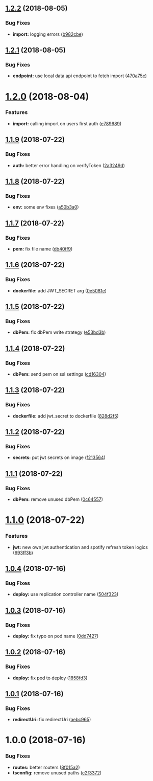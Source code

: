 ## [1.2.2](https://github.com/tsirlucas/soundplace-auth/compare/v1.2.1...v1.2.2) (2018-08-05)


### Bug Fixes

* **import:** logging errors ([b982cbe](https://github.com/tsirlucas/soundplace-auth/commit/b982cbe))

## [1.2.1](https://github.com/tsirlucas/soundplace-auth/compare/v1.2.0...v1.2.1) (2018-08-05)


### Bug Fixes

* **endpoint:** use local data api endpoint to fetch import ([470a75c](https://github.com/tsirlucas/soundplace-auth/commit/470a75c))

# [1.2.0](https://github.com/tsirlucas/soundplace-auth/compare/v1.1.9...v1.2.0) (2018-08-04)


### Features

* **import:** calling import on users first auth ([e789689](https://github.com/tsirlucas/soundplace-auth/commit/e789689))

## [1.1.9](https://github.com/tsirlucas/soundplace-auth/compare/v1.1.8...v1.1.9) (2018-07-22)


### Bug Fixes

* **auth:** better error handling on verifyToken ([2a3249d](https://github.com/tsirlucas/soundplace-auth/commit/2a3249d))

## [1.1.8](https://github.com/tsirlucas/soundplace-auth/compare/v1.1.7...v1.1.8) (2018-07-22)


### Bug Fixes

* **env:** some env fixes ([a50b3a0](https://github.com/tsirlucas/soundplace-auth/commit/a50b3a0))

## [1.1.7](https://github.com/tsirlucas/soundplace-auth/compare/v1.1.6...v1.1.7) (2018-07-22)


### Bug Fixes

* **pem:** fix file name ([db40ff9](https://github.com/tsirlucas/soundplace-auth/commit/db40ff9))

## [1.1.6](https://github.com/tsirlucas/soundplace-auth/compare/v1.1.5...v1.1.6) (2018-07-22)


### Bug Fixes

* **dockerfile:** add JWT_SECRET arg ([0e5081e](https://github.com/tsirlucas/soundplace-auth/commit/0e5081e))

## [1.1.5](https://github.com/tsirlucas/soundplace-auth/compare/v1.1.4...v1.1.5) (2018-07-22)


### Bug Fixes

* **dbPem:** fix dbPem write strategy ([e53bd3b](https://github.com/tsirlucas/soundplace-auth/commit/e53bd3b))

## [1.1.4](https://github.com/tsirlucas/soundplace-auth/compare/v1.1.3...v1.1.4) (2018-07-22)


### Bug Fixes

* **dbPem:** send pem on ssl settings ([cd16304](https://github.com/tsirlucas/soundplace-auth/commit/cd16304))

## [1.1.3](https://github.com/tsirlucas/soundplace-auth/compare/v1.1.2...v1.1.3) (2018-07-22)


### Bug Fixes

* **dockerfile:** add jwt_secret to dockerfile ([828d2f5](https://github.com/tsirlucas/soundplace-auth/commit/828d2f5))

## [1.1.2](https://github.com/tsirlucas/soundplace-auth/compare/v1.1.1...v1.1.2) (2018-07-22)


### Bug Fixes

* **secrets:** put jwt secrets on image ([f213564](https://github.com/tsirlucas/soundplace-auth/commit/f213564))

## [1.1.1](https://github.com/tsirlucas/soundplace-auth/compare/v1.1.0...v1.1.1) (2018-07-22)


### Bug Fixes

* **dbPem:** remove unused dbPem ([0c64557](https://github.com/tsirlucas/soundplace-auth/commit/0c64557))

# [1.1.0](https://github.com/tsirlucas/soundplace-auth/compare/v1.0.4...v1.1.0) (2018-07-22)


### Features

* **jwt:** new own jwt authentication and spotify refresh token logics ([693ff3b](https://github.com/tsirlucas/soundplace-auth/commit/693ff3b))

## [1.0.4](https://github.com/tsirlucas/soundplace-auth/compare/v1.0.3...v1.0.4) (2018-07-16)


### Bug Fixes

* **deploy:** use replication controller name ([504f323](https://github.com/tsirlucas/soundplace-auth/commit/504f323))

## [1.0.3](https://github.com/tsirlucas/soundplace-auth/compare/v1.0.2...v1.0.3) (2018-07-16)


### Bug Fixes

* **deploy:** fix typo on pod name ([0dd7427](https://github.com/tsirlucas/soundplace-auth/commit/0dd7427))

## [1.0.2](https://github.com/tsirlucas/soundplace-auth/compare/v1.0.1...v1.0.2) (2018-07-16)


### Bug Fixes

* **deploy:** fix pod to deploy ([1858fd3](https://github.com/tsirlucas/soundplace-auth/commit/1858fd3))

## [1.0.1](https://github.com/tsirlucas/soundplace-auth/compare/v1.0.0...v1.0.1) (2018-07-16)


### Bug Fixes

* **redirectUri:** fix redirectUri ([aebc965](https://github.com/tsirlucas/soundplace-auth/commit/aebc965))

# 1.0.0 (2018-07-16)


### Bug Fixes

* **routes:** better routers ([8f015a2](https://github.com/tsirlucas/soundplace-auth/commit/8f015a2))
* **tsconfig:** remove unused paths ([c2f3372](https://github.com/tsirlucas/soundplace-auth/commit/c2f3372))
